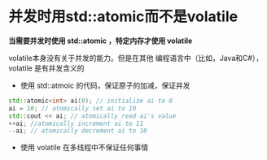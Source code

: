 # 并发时用std::atomic而不是volatile

**当需要并发时使⽤ std::atomic ，特定内存才使用 volatile**

volatile本身没有关于并发的能⼒。但是在其他 编程语⾔中（⽐如，Java和C\#）， volatile 是有并发含义的

* 使⽤ std::atmoic 的代码，保证原子的加减，保证并发

```cpp
std::atomic<int> ai(0); // initialize ai to 0 
ai = 10; // atomically set ai to 10 
std::cout << ai; // atomically read ai's value 
++ai; //atomically increment ai to 11 
--ai; // atomically decrement ai to 10
```

* 使⽤ volatile 在多线程中不保证任何事情

